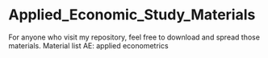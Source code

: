 # Applied_Economic_Study_Materials
For anyone who visit my repository, feel free to download and spread those materials.  Material list  AE: applied econometrics
